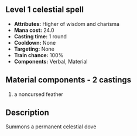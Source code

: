 ## Level 1 celestial spell

- **Attributes:** Higher of wisdom and charisma
- **Mana cost:** 24.0
- **Casting time:** 1 round
- **Cooldown:** None
- **Targeting:** None
- **Train chance:** 100%
- **Components:** Verbal, Material

## Material components - 2 castings

1. a noncursed feather

## Description

Summons a permanent celestial dove
